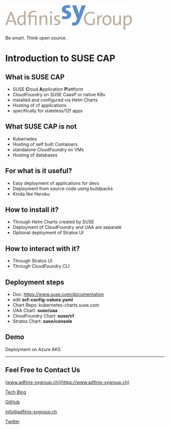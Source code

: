 ![](static/adfinis_sygroup_logo.png)

Be smart. Think open source.

# Introduction to SUSE CAP 


## What is SUSE CAP

* SUSE **C**loud **A**pplication **P**lattform
* CloudFoundry on SUSE CaasP or native K8s
* installed and configured via Helm Charts
* Hosting of cf applications
* specifically for stateless/12f apps

## What SUSE CAP is not 

* Kubernetes 
* Hosting of self built Containers
* standalone CloudFoundry  on VMs
* Hosting of databases
 
## For what is it useful?

* Easy deployment of applications for devs
* Deployment from source code using buildpacks
* Kinda like Heroku

## How to install it?

* Through Helm Charts created by SUSE
* Deployment of CloudFoundry and UAA are separate
* Optional deployment of Stratos UI

## How to interact with it?

* Through Stratos UI
* Through CloudFoundry CLI 

## Deployment steps

* Doc: https://www.suse.com/documentation
* edit **scf-config-values.yaml**
* Chart Repo: kubernetes-charts.suse.com
* UAA Chart: **suse/uaa**
* CloudFoundry Chart: **suse/cf**
* Stratos Chart: **suse/console**

## Demo

Deployment on Azure AKS 

---

## Feel Free to Contact Us

[www.adfinis-sygroup.ch](https://www.adfinis-sygroup.ch)

[Tech Blog](https://www.adfinis-sygroup.ch/blog)

[GitHub](https://github.com/adfinis-sygroup)

<info@adfinis-sygroup.ch>

[Twitter](https://twitter.com/adfinissygroup)
